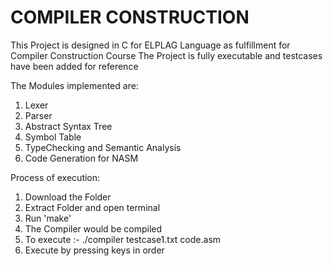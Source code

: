 # COMPILER CONSTRUCTION

This Project is designed in C for ELPLAG Language as fulfillment for Compiler Construction Course
The Project is fully executable and testcases have been added for reference

The Modules implemented are:

1. Lexer
2. Parser
3. Abstract Syntax Tree
4. Symbol Table
5. TypeChecking and Semantic Analysis
6. Code Generation for NASM


Process of execution:

1. Download the Folder
2. Extract Folder and open terminal
3. Run 'make'
4. The Compiler would be compiled
5. To execute :-  ./compiler testcase1.txt code.asm
6. Execute by pressing keys in order